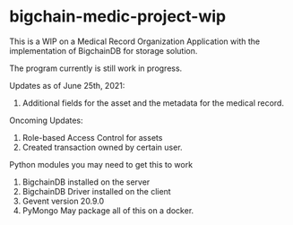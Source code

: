 # bigchain-medic-project-wip
This is a WIP on a Medical Record Organization Application with the implementation of BigchainDB for storage solution.

The program currently is still work in progress.

Updates as of June 25th, 2021:
1. Additional fields for the asset and the metadata for the medical record.

Oncoming Updates:
1. Role-based Access Control for assets
2. Created transaction owned by certain user.

Python modules you may need to get this to work
1. BigchainDB installed on the server
2. BigchainDB Driver installed on the client
3. Gevent version 20.9.0
4. PyMongo
May package all of this on a docker.
